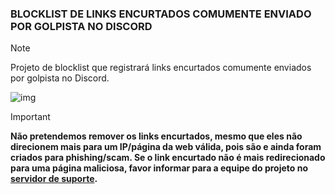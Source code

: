### BLOCKLIST DE LINKS ENCURTADOS COMUMENTE ENVIADO POR GOLPISTA NO DISCORD

> [!NOTE]
> Projeto de blocklist que registrará links encurtados comumente enviados por golpista no Discord.

![img](https://i.imgur.com/6cEB0Tb.png)


> [!IMPORTANT] 
> **️Não pretendemos remover os links encurtados, mesmo que eles não direcionem mais para um IP/página da web válida, pois são e ainda foram criados para phishing/scam. Se o link encurtado não é mais redirecionado para uma página maliciosa, favor informar para a equipe do projeto no [servidor de suporte](https://dsc.gg/t3guide).**
